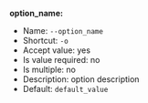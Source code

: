 **option_name:**

* Name: `--option_name`
* Shortcut: `-o`
* Accept value: yes
* Is value required: no
* Is multiple: no
* Description: option description
* Default: `default_value`
